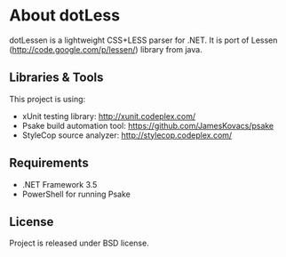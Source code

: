 About dotLess
=============
dotLessen is a lightweight CSS+LESS parser for .NET. It is port of Lessen (http://code.google.com/p/lessen/) library from java. 

Libraries & Tools
-----------------
This project is using: 
* xUnit testing library: http://xunit.codeplex.com/
* Psake build automation tool: https://github.com/JamesKovacs/psake
* StyleCop source analyzer: http://stylecop.codeplex.com/

Requirements
------------
* .NET Framework 3.5
* PowerShell for running Psake

License
-------
Project is released under BSD license.

